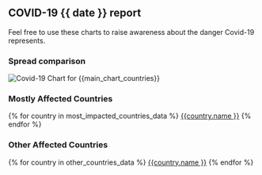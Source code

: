 ##  COVID-19 {{ date }} report
Feel free to use these charts to raise awareness about the danger Covid-19 represents. 

### Spread comparison 
![Covid-19 Chart for {{main_chart_countries}}]({{url_prefix}}_main_comparison.png "Covid-19 Chart for {{main_chart_countries}}")

### Mostly Affected Countries
{% for country in most_impacted_countries_data %}
[{{country.name }}](countries/{{country.path}})
{% endfor %}

### Other Affected Countries
{% for country in other_countries_data %}
[{{country.name }}](countries/{{country.path}})
{% endfor %}